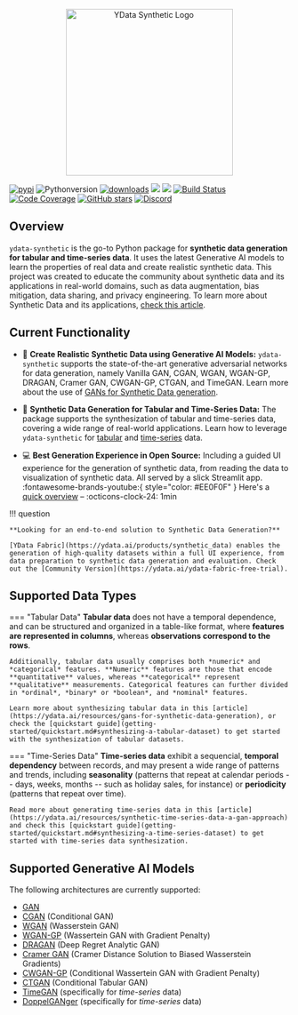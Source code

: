 <p></p>
<p align="center"><img width="300" src="https://assets.ydata.ai/oss/ydata-synthetic_black.png" alt="YData Synthetic Logo"></p>
<p></p>

[![pypi](https://img.shields.io/pypi/v/ydata-synthetic)](https://pypi.org/project/ydata-synthetic)
![Pythonversion](https://img.shields.io/badge/python-3.9%20%7C%203.10-blue)
[![downloads](https://static.pepy.tech/badge/ydata-synthetic/month)](https://pepy.tech/project/ydata-synthetic)
![](https://img.shields.io/github/license/ydataai/ydata-synthetic)
![](https://img.shields.io/pypi/status/ydata-synthetic)
[![Build Status](https://github.com/ydataai/ydata-synthetic/actions/workflows/tests.yml/badge.svg?branch=master)](https://github.com/ydataai/ydata-synthetic/actions/workflows/tests.yml)
[![Code Coverage](https://codecov.io/gh/ydataai/ydata-synthetic/branch/master/graph/badge.svg?token=gMptB4YUnF)](https://codecov.io/gh/ydataai/ydata-synthetic)
[![GitHub stars](https://img.shields.io/github/stars/ydataai/ydata-synthetic?style=social)](https://github.com/ydataai/ydata-synthetic)
[![Discord](https://img.shields.io/discord/1037720091376238592?label=Discord&logo=Discord)](https://discord.com/invite/mw7xjJ7b7s)

## Overview
`ydata-synthetic` is the go-to Python package for **synthetic data generation for tabular and time-series data**. It uses the latest Generative AI models to learn the properties of real data and create realistic synthetic data. This project was created to educate the community about synthetic data and its applications in real-world domains, such as data augmentation, bias mitigation, data sharing, and privacy engineering. To learn more about Synthetic Data and its applications, [check this article](https://ydata.ai/resources/10-most-frequently-asked-questions-about-synthetic-data).

## Current Functionality
- 🤖 **Create Realistic Synthetic Data using Generative AI Models:** `ydata-synthetic` supports the state-of-the-art generative adversarial networks for data generation, namely Vanilla GAN, CGAN, WGAN, WGAN-GP, DRAGAN, Cramer GAN, CWGAN-GP, CTGAN, and TimeGAN. Learn more about the use of [GANs for Synthetic Data generation](https://medium.com/ydata-ai/generating-synthetic-tabular-data-with-gans-part-1-866705a77302). 

- 📀 **Synthetic Data Generation for Tabular and Time-Series Data:** The package supports the synthesization of tabular and time-series data, covering a wide range of real-world applications. Learn how to leverage `ydata-synthetic` for [tabular](https://ydata.ai/resources/gans-for-synthetic-data-generation) and [time-series](https://towardsdatascience.com/synthetic-time-series-data-a-gan-approach-869a984f2239) data.

- 💻 **Best Generation Experience in Open Source:** Including a guided UI experience for the generation of synthetic data, from reading the data to visualization of synthetic data. All served by a slick Streamlit app. 
:fontawesome-brands-youtube:{ style="color: #EE0F0F" } Here's a [quick overview](https://www.youtube.com/watch?v=ep0PhwsFx0A) – :octicons-clock-24: 1min

!!! question

    **Looking for an end-to-end solution to Synthetic Data Generation?**

    [YData Fabric](https://ydata.ai/products/synthetic_data) enables the generation of high-quality datasets within a full UI experience, from data preparation to synthetic data generation and evaluation. Check out the [Community Version](https://ydata.ai/ydata-fabric-free-trial).

## Supported Data Types
    
=== "Tabular Data"
    **Tabular data** does not have a temporal dependence, and can be structured and organized in a table-like format, where **features are represented in columns**, whereas **observations correspond to the rows**. 

    Additionally, tabular data usually comprises both *numeric* and *categorical* features. **Numeric** features are those that encode **quantitative** values, whereas **categorical** represent **qualitative** measurements. Categorical features can further divided in *ordinal*, *binary* or *boolean*, and *nominal* features.
    
    Learn more about synthesizing tabular data in this [article](https://ydata.ai/resources/gans-for-synthetic-data-generation), or check the [quickstart guide](getting-started/quickstart.md#synthesizing-a-tabular-dataset) to get started with the synthesization of tabular datasets.

=== "Time-Series Data"
    **Time-series data** exhibit a sequencial, **temporal dependency** between records, and may present a wide range of patterns and trends, including **seasonality** (patterns that repeat at calendar periods -- days, weeks, months -- such as holiday sales, for instance) or **periodicity** (patterns that repeat over time).

    Read more about generating time-series data in this [article](https://ydata.ai/resources/synthetic-time-series-data-a-gan-approach) and check this [quickstart guide](getting-started/quickstart.md#synthesizing-a-time-series-dataset) to get started with time-series data synthesization.
   

## Supported Generative AI Models
The following architectures are currently supported:

- [GAN](https://arxiv.org/abs/1406.2661)
- [CGAN](https://arxiv.org/abs/1411.1784) (Conditional GAN)
- [WGAN](https://arxiv.org/abs/1701.07875) (Wasserstein GAN)
- [WGAN-GP](https://arxiv.org/abs/1704.00028) (Wassertein GAN with Gradient Penalty)
- [DRAGAN](https://arxiv.org/pdf/1705.07215.pdf) (Deep Regret Analytic GAN)
- [Cramer GAN](https://arxiv.org/abs/1705.10743) (Cramer Distance Solution to Biased Wasserstein Gradients)
- [CWGAN-GP](https://cameronfabbri.github.io/papers/conditionalWGAN.pdf) (Conditional Wassertein GAN with Gradient Penalty)
- [CTGAN](https://arxiv.org/pdf/1907.00503.pdf) (Conditional Tabular GAN)
- [TimeGAN](https://papers.nips.cc/paper/2019/file/c9efe5f26cd17ba6216bbe2a7d26d490-Paper.pdf) (specifically for *time-series* data)
- [DoppelGANger](https://dl.acm.org/doi/pdf/10.1145/3419394.3423643) (specifically for *time-series* data)
